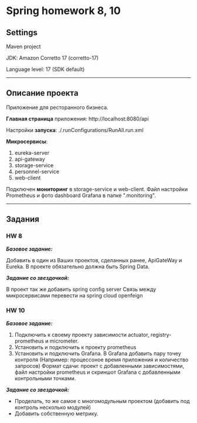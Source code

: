 # Spring homework 8, 10

## Settings

Maven project

JDK: Amazon Corretto 17 (corretto-17)

Language level: 17 (SDK default)

---

## Описание проекта

Приложение для ресторанного бизнеса.

**Главная страница** приложения: http://localhost:8080/api

Настройки **запуска**: ./.runConfigurations/RunAll.run.xml

**Микросервисы**:

1. eureka-server
2. api-gateway
3. storage-service
4. personnel-service
5. web-client

Подключен **мониторинг** в storage-service и web-client. 
Файл настройки Prometheus и фото dashboard Grafana в папке ".monitoring".

---

## Задания

### HW 8

**_Базовое задание:_**

Добавить в один из Ваших проектов, сделанных ранее, ApiGateWay и Eureka. 
В проекте обязательно должна быть Spring Data.

**_Задание со звездочкой:_**

В проект так же добавить spring config server
Связь между микросервисами перевести на spring cloud openfeign

### HW 10

**_Базовое задание:_**
1) Подключить к своему проекту зависимости actuator, registry-prometheus и micrometer.
2) Установить и подключить к проекту prometheus
3) Установить и подключить Grafana. В Grafana добавить пару точеу контроля (Например: процессоное время приложения и количество запросов)
   Формат сдачи: проект с добавленными зависимостями, файл настройки prometheus и скриншот Grafana с добавленными контрольными точками.

**_Задание со звездочкой:_**
* Проделать, то же самое с многомодульным проектом (добавить под контроль несколько модулей)
* Добавить собственную метрику.
